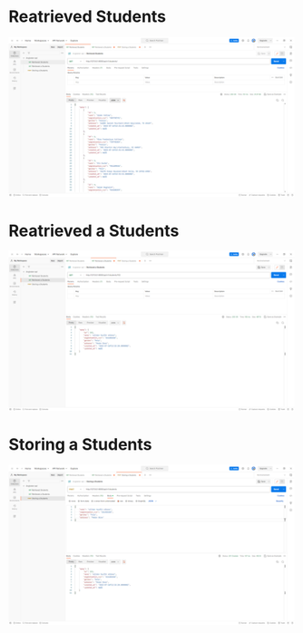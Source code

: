 # Reatrieved Students

![alt](./public/images/img-1.png)

# Reatrieved a Students

![alt](./public/images/img-2.png)

# Storing a Students

![alt](./public/images/img-3.png)
